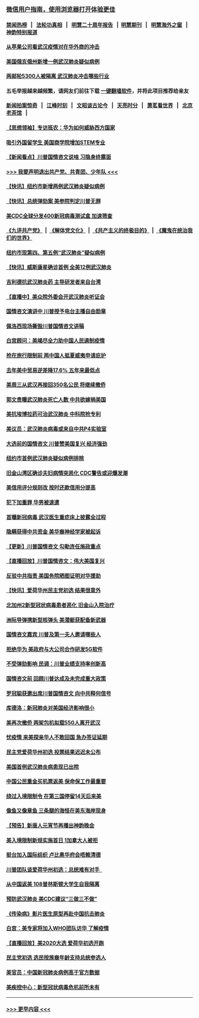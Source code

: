### [微信用户指南，使用浏览器打开体验更佳](https://github.com/gfw-breaker/banned-news1/blob/master/indexes/wechat-guide.md?t=0)
#### [禁闻热榜](热点新闻.md?t=0)  &nbsp;&nbsp;|&nbsp;&nbsp; [法轮功真相](https://github.com/gfw-breaker/truth/blob/master/README.md?t=0) &nbsp;&nbsp;|&nbsp;&nbsp; [明慧二十周年报告](https://github.com/gfw-breaker/mh-reports/blob/master/README.md?t=0) &nbsp;&nbsp;|&nbsp;&nbsp;[明慧期刊](https://github.com/gfw-breaker/mh-qikan) &nbsp;&nbsp;|&nbsp;&nbsp; [明慧海外之窗](https://github.com/gfw-breaker/mh-news/blob/master/README.md?t=0) &nbsp;&nbsp;|&nbsp;&nbsp; [神韵特别报道](https://github.com/gfw-breaker/mh-news/blob/master/shenyun.md?t=0)
#### [从苹果公司看武汉疫情对在华外商的冲击](../pages/nsc412/n11847586.md?t=02061233) 
#### [美国俄亥俄州新增一例武汉肺炎疑似病例](../pages/nsc412/n11847714.md?t=02061233) 
#### [两邮轮5300人被隔离 武汉肺炎冲击哪些行业](../pages/nsc412/n11847456.md?t=02061233) 
#### 五毛举报越来越频繁，请网友们前往下载 [一键翻墙软件](https://github.com/gfw-breaker/ssr-accounts)，并将此项目推荐给亲友
#### [新闻拍案惊奇](https://github.com/gfw-breaker/banned-news1/blob/master/pages/link4.md) &nbsp;&nbsp;|&nbsp;&nbsp; [江峰时刻](https://github.com/gfw-breaker/banned-news1/blob/master/pages/link4.md) &nbsp;&nbsp;|&nbsp;&nbsp; [文昭谈古论今](https://github.com/gfw-breaker/banned-news1/blob/master/pages/link4.md) &nbsp;&nbsp;|&nbsp;&nbsp; [天亮时分](https://github.com/gfw-breaker/banned-news1/blob/master/pages/link4.md) &nbsp;&nbsp;|&nbsp;&nbsp; [萧茗看世界](https://github.com/gfw-breaker/banned-news1/blob/master/pages/link4.md) &nbsp;&nbsp;|&nbsp;&nbsp; [北京老茶馆](https://github.com/gfw-breaker/banned-news1/blob/master/pages/link4.md) &nbsp;&nbsp;|&nbsp;&nbsp; 
#### [【思想领袖】专访班农：华为如何威胁西方国家](../pages/nsc412/n11847306.md?t=02061233) 
#### [吸引外国留学生 美国商学院增加STEM专业](../pages/nsc412/n11847417.md?t=02061233) 
#### [【新闻看点】川普国情咨文说啥 习隐身终露面](../pages/nsc412/n11847016.md?t=02061233) 
#### [>>> 我要声明退出共产党、共青团、少年队 <<<](https://github.com/begood0513/goodnews/blob/master/quit/letter.md) 
#### [【快讯】纽约市新增两例武汉肺炎疑似病例](../pages/nsc412/n11847250.md?t=02061233) 
#### [【快讯】总统弹劾案 美参院判定川普无罪](../pages/nsc412/n11847316.md?t=02061233) 
#### [美CDC全球分发400新冠病毒测试盒 加速筛查](../pages/nsc412/n11847260.md?t=02061233) 
#### [《九评共产党》](https://github.com/begood0513/9ping.md/blob/master/README.md) &nbsp;|&nbsp; [《解体党文化》](../../../../jtdwh.md/blob/master/README.md)  &nbsp;|&nbsp; [《共产主义的终极目的》](../../../../gczydzjmd.md/blob/master/README.md) &nbsp;|&nbsp; [《魔鬼在统治我们的世界》](../../../../mgztzwmdsj.md/blob/master/README.md) 
#### [纽约市现第四、第五例“武汉肺炎”疑似病例](../pages/nsc412/n11847332.md?t=02061233) 
#### [【快讯】威斯康星确诊首例 全美12例武汉肺炎](../pages/nsc412/n11847162.md?t=02061233) 
#### [吉利德抗武汉肺炎药 主导研发者来自台湾](../pages/nsc412/n11847064.md?t=02061233) 
#### [【直播中】美众院外委会开武汉肺炎听证会](../pages/nsc412/n11846727.md?t=02061233) 
#### [国情咨文演讲中 川普授予电台主播自由勋章](../pages/nsc412/n11846815.md?t=02061233) 
#### [佩洛西现场撕毁川普国情咨文讲稿](../pages/nsc412/n11846724.md?t=02061233) 
#### [白宫顾问：美竭尽全力助中国人民遏制疫情](../pages/nsc412/n11846756.md?t=02061233) 
#### [抢在旅行限制前 两中国人抵夏威夷申请庇护](../pages/nsc412/n11846866.md?t=02061233) 
#### [去年美中贸易逆差降17.6% 五年来最低点](../pages/nsc412/n11846755.md?t=02061233) 
#### [美周三从武汉再接回350名公民 将继续撤侨](../pages/nsc412/n11846705.md?t=02061233) 
#### [郭文贵曝武汉肺炎死亡人数 中共欲嫁祸美国](../pages/nsc412/n11846240.md?t=02061233) 
#### [美抗埃博拉药可治武汉肺炎 中科院抢专利](../pages/nsc412/n11846409.md?t=02061233) 
#### [美议员：武汉肺炎病毒或来自中共P4实验室](../pages/nsc412/n11846043.md?t=02061233) 
#### [大选前的国情咨文 川普赞美国复兴 经济强劲](../pages/nsc412/n11845526.md?t=02061233) 
#### [纽约市首例武汉肺炎疑似病例排除](../pages/nsc412/n11844989.md?t=02061233) 
#### [旧金山湾区确诊夫妇病情突恶化 CDC警告或迎爆发潮](../pages/nsc412/n11845730.md?t=02061233) 
#### [美信用评分规则改  按时还款信用分提高](../pages/nsc412/n11845488.md?t=02061233) 
#### [犯下加重罪 华男被速遣](../pages/nsc412/n11845476.md?t=02061233) 
#### [首曝新冠病毒 武汉医生重症床上披露全过程](../pages/nsc412/n11845150.md?t=02061233) 
#### [隐瞒获得中共资金 美华裔神经学家被起诉](../pages/nsc412/n11844879.md?t=02061233) 
#### [【更新】川普国情咨文 勾勒连任施政重点](../pages/nsc412/n11845223.md?t=02061233) 
#### [【直播回放】川普国情咨文：伟大美国复兴](../pages/nsc412/n11842079.md?t=02061233) 
#### [反驳中共指责 美国务院晒图证明对华援助](../pages/nsc412/n11844859.md?t=02061233) 
#### [【快讯】爱荷华州民主党初选 结果很意外](../pages/nsc412/n11844878.md?t=02061233) 
#### [北加州2新型冠状病毒患者恶化 旧金山入院治疗](../pages/nsc412/n11844842.md?t=02061233) 
#### [洲际导弹携新型核弹头 美潜艇获配备新武器](../pages/nsc412/n11844680.md?t=02061233) 
#### [国情咨文嘉宾 川普及第一夫人邀请哪些人](../pages/nsc412/n11844712.md?t=02061233) 
#### [拒绝华为 美政府与大公司合作研发5G软件](../pages/nsc412/n11844625.md?t=02061233) 
#### [不受弹劾影响 民调：川普业绩支持率创新高](../pages/nsc412/n11844622.md?t=02061233) 
#### [国情咨文前 回顾川普达成及未完成重大政策](../pages/nsc412/n11844581.md?t=02061233) 
#### [罗冠聪获邀出席川普国情咨文 向中共释何信号](../pages/nsc412/n11844355.md?t=02061233) 
#### [库德洛：新冠肺炎对美国经济影响很小](../pages/nsc412/n11844418.md?t=02061233) 
#### [美再次撤侨 两架包机拟载550人离开武汉](../pages/nsc412/n11844407.md?t=02061233) 
#### [忧疫情 来美探亲华人不敢回国 急办签证延期](../pages/nsc412/n11843344.md?t=02061233) 
#### [民主党爱荷华州初选 投票结果迟迟未公布](../pages/nsc412/n11844207.md?t=02061233) 
#### [美国首例武汉肺炎病患现已出院](../pages/nsc412/n11842740.md?t=02061233) 
#### [中国公民重金买机票返美 保命保工作最重要](../pages/nsc412/n11843282.md?t=02061233) 
#### [绕过入境限制令  在第三国停留14天后来美](../pages/nsc412/n11843341.md?t=02061233) 
#### [像鱼又像章鱼 三条腿的海怪在美东海岸现身](../pages/nsc412/n11843092.md?t=02061233) 
#### [【预告】新唐人元宵节再播出神韵晚会](../pages/nsc412/n11843192.md?t=02061233) 
#### [美入境限制新规实施首日 1加拿大人被拒](../pages/nsc412/n11843058.md?t=02061233) 
#### [挺台加入国际组织 卢比奥华府会唔赖清德](../pages/nsc412/n11843023.md?t=02061233) 
#### [川普团队谈爱荷华州初选：总统难有对手  ](../pages/nsc412/n11842867.md?t=02061233) 
#### [从中国返美 108普林斯顿大学生自我隔离](../pages/nsc412/n11842714.md?t=02061233) 
#### [预防武汉肺炎 美CDC建议“三做三不做”](../pages/nsc412/n11842700.md?t=02061233) 
#### [《传染病》影片医生原型再赴中国抗击肺炎](../pages/nsc412/n11842626.md?t=02061233) 
#### [白宫：美专家将加入WHO团队访华 了解疫情](../pages/nsc412/n11842198.md?t=02061233) 
#### [【直播回放】美2020大选 爱荷华初选开跑](../pages/nsc412/n11841820.md?t=02061233) 
#### [民主党初选 选民按族裔年龄支持总统参选人](../pages/nsc412/n11842239.md?t=02061233) 
#### [美官员：中国新冠肺炎病例高于官方数据](../pages/nsc412/n11842452.md?t=02061233) 
#### [美疾控中心：新型冠状病毒危机前所未有](../pages/nsc412/n11842406.md?t=02061233) 

----
#### [ >>> 更早内容 <<< ](../indexes/nsc412-earlier.md)
